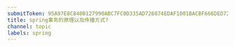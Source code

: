 ```yaml
---
submitToken: 95A97E8C840B127990ABC7FC0D335AD726874EDAF1001BACBF666DED72AC31C1
title: spring事务的原理以及传播方式?
channel: topic
labels: spring
---
```



